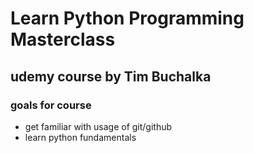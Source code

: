 # Learn Python Programming Masterclass
## udemy course by Tim Buchalka

### goals for course
- get familiar with usage of git/github
- learn python fundamentals 
